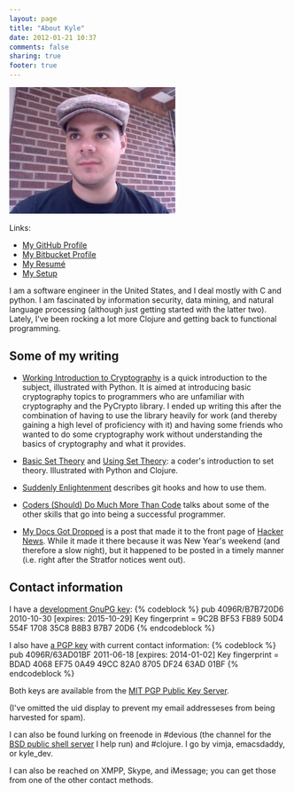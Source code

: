 ```yaml
---
layout: page
title: "About Kyle"
date: 2012-01-21 10:37
comments: false
sharing: true
footer: true
---
```


![Photo of Kyle](/about/github_photo.jpg)

Links:

* [My GitHub Profile](https://github.com/kisom)
* [My Bitbucket Profile](https://bitbucket.org/kisom)
* [My Resumé](/resume/)
* [My Setup](/uses/)

I am a software engineer in the United States, and I deal mostly with
C and python. I am fascinated by information security, data mining, and
natural language processing (although just getting started with the 
latter two). Lately, I've been rocking a lot more Clojure and getting back
to functional programming.

## Some of my writing

* [Working Introduction to Cryptography](http://kyleisom.net/blog/2011/06/17/intro-to-crypto/)
is a quick introduction to the subject, illustrated with Python. 
It is aimed at introducing basic cryptography topics to programmers who are 
unfamiliar with cryptography and the PyCrypto library. I ended up writing this
after the combination of having to use the library heavily for work (and 
thereby gaining a high level of proficiency with it) and having some
friends who wanted to do some cryptography work without understanding the
basics of cryptography and what it provides.

* [Basic Set Theory](http://kyleisom.net/blog/2012/02/01/using-set-theory/) and
[Using Set Theory](http://kyleisom.net/blog/2012/02/01/using-set-theory/): a
coder's introduction to set theory. Illustrated with Python and Clojure.

* [Suddenly Enlightenment](http://kyleisom.net/blog/2011/12/03/suddenly-enlightenment/)
describes git hooks and how to use them.

* [Coders (Should) Do Much More Than Code](http://kyleisom.net/blog/2011/09/10/coders-should-do-much-more-than-code/)
talks about some of the other skills that go into being a successful programmer.

* [My Docs Got Dropped](http://kyleisom.net/blog/2011/12/31/my-docs-got-dropped/)
is a post that made it to the front page of [Hacker News](http://news.ycombinator.com).
While it made it there because it was New Year's weekend (and therefore a slow night),
but it happened to be posted in a timely manner (i.e. right after the Stratfor notices
went out).

## Contact information

I have a [development GnuPG key](keys/coder.asc):
{% codeblock %}
   pub   4096R/B7B720D6 2010-10-30 [expires: 2015-10-29]
     Key fingerprint = 9C2B BF53 FB89 50D4 554F  1708 35C8 B8B3 B7B7 20D6
{% endcodeblock %}

I also have [a PGP key](keys/kyle.asc) with current contact information:
{% codeblock %}
   pub   4096R/63AD01BF 2011-06-18 [expires: 2014-01-02]
      Key fingerprint = BDAD 4068 EF75 0A49 49CC  82A0 8705 DF24 63AD 01BF
{% endcodeblock %}

Both keys are available from the [MIT PGP Public Key Server](http://pgp.mit.edu).

(I've omitted the uid display to prevent my email addresseses from being
harvested for spam). 

I can also be found lurking on freenode in #devious (the channel for the
[BSD public shell server](http://www.devio.us) I help run) and #clojure.
I go by vimja, emacsdaddy, or kyle_dev. 

I can also be reached on XMPP, Skype, and iMessage; you can get those 
from one of the other contact methods.